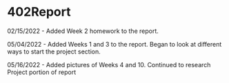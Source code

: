# 402Report

02/15/2022 - Added Week 2 homework to the report.

05/04/2022 - Added Weeks 1 and 3 to the report. Began to look at different ways to start the project section.

05/16/2022 - Added pictures of Weeks 4 and 10. Continued to research Project portion of report
